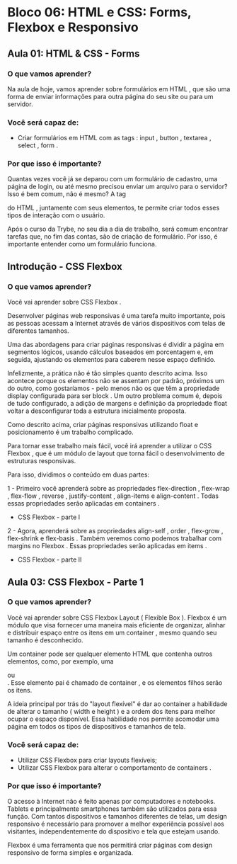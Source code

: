 # Bloco 06: HTML e CSS: Forms, Flexbox e Responsivo

## Aula 01: HTML & CSS - Forms

### O que vamos aprender?

Na aula de hoje, vamos aprender sobre formulários em HTML , que são uma forma de enviar informações para outra página do seu site ou para um servidor.

### Você será capaz de:

- Criar formulários em HTML com as tags : input , button , textarea , select , form .

### Por que isso é importante?

Quantas vezes você já se deparou com um formulário de cadastro, uma página de login, ou até mesmo precisou enviar um arquivo para o servidor? Isso é bem comum, não é mesmo? A tag <form> do HTML , juntamente com seus elementos, te permite criar todos esses tipos de interação com o usuário.

Após o curso da Trybe, no seu dia a dia de trabalho, será comum encontrar tarefas que, no fim das contas, são de criação de formulário. Por isso, é importante entender como um formulário funciona.

## Introdução - CSS Flexbox

### O que vamos aprender?

Você vai aprender sobre CSS Flexbox .

Desenvolver páginas web responsivas é uma tarefa muito importante, pois as pessoas acessam a Internet através de vários dispositivos com telas de diferentes tamanhos.

Uma das abordagens para criar páginas responsivas é dividir a página em segmentos lógicos, usando cálculos baseados em porcentagem e, em seguida, ajustando os elementos para caberem nesse espaço definido.

Infelizmente, a prática não é tão simples quanto descrito acima. Isso acontece porque os elementos não se assentam por padrão, próximos um do outro, como gostaríamos - pelo menos não os que têm a propriedade display configurada para ser block . Um outro problema comum é, depois de tudo configurado, a adição de margens e definição da propriedade float voltar a desconfigurar toda a estrutura inicialmente proposta.

Como descrito acima, criar páginas responsivas utilizando float e posicionamento é um trabalho complicado.

Para tornar esse trabalho mais fácil, você irá aprender a utilizar o CSS Flexbox , que é um módulo de layout que torna fácil o desenvolvimento de estruturas responsivas.

Para isso, dividimos o conteúdo em duas partes:

1 - Primeiro você aprenderá sobre as propriedades flex-direction , flex-wrap , flex-flow , reverse , justify-content , align-items e align-content . Todas essas propriedades serão aplicadas em containers .

- CSS Flexbox - parte I

2 - Agora, aprenderá sobre as propriedades align-self , order , flex-grow , flex-shrink e flex-basis . Também veremos como podemos trabalhar com margins no Flexbox . Essas propriedades serão aplicadas em items .

- CSS Flexbox - parte II

## Aula 03: CSS Flexbox - Parte 1

### O que vamos aprender?

Você vai aprender sobre CSS Flexbox Layout ( Flexible Box ). Flexbox é um módulo que visa fornecer uma maneira mais eficiente de organizar, alinhar e distribuir espaço entre os itens em um container , mesmo quando seu tamanho é desconhecido.

Um container pode ser qualquer elemento HTML que contenha outros elementos, como, por exemplo, uma <div> ou <section> . Esse elemento pai é chamado de container , e os elementos filhos serão os itens.

A ideia principal por trás do "layout flexível" é dar ao container a habilidade de alterar o tamanho ( width e height ) e a ordem dos itens para melhor ocupar o espaço disponível. Essa habilidade nos permite acomodar uma página em todos os tipos de dispositivos e tamanhos de tela.

### Você será capaz de:

- Utilizar CSS Flexbox para criar layouts flexíveis;
- Utilizar CSS Flexbox para alterar o comportamento de containers .

### Por que isso é importante?

O acesso à Internet não é feito apenas por computadores e notebooks. Tablets e principalmente smartphones também são utilizados para essa função. Com tantos dispositivos e tamanhos diferentes de telas, um design responsivo é necessário para promover a melhor experiência possível aos visitantes, independentemente do dispositivo e tela que estejam usando.

Flexbox é uma ferramenta que nos permitirá criar páginas com design responsivo de forma simples e organizada.

